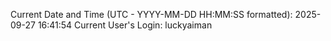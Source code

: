 Current Date and Time (UTC - YYYY-MM-DD HH:MM:SS formatted): 2025-09-27 16:41:54
Current User's Login: luckyaiman
